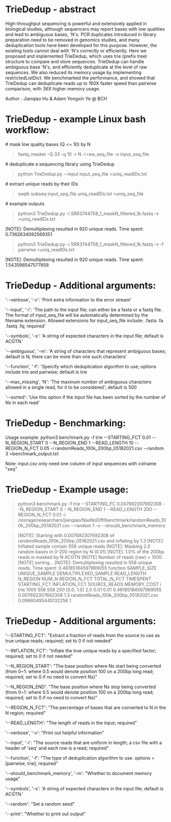 # TrieDedup - abstract


High-throughput sequencing is powerful and extensively applied in biological studies, although sequencers may report bases with low qualities and lead to ambiguous bases, 'N's. PCR duplicates introduced in library preparation need to be removed in genomics studies, and many deduplication tools have been developed for this purpose. However, the existing tools cannot deal with 'N's correctly or efficiently. Here we proposed and implemented TrieDedup, which uses trie (prefix tree) structure to compare and store sequences. TrieDedup can handle ambiguous base 'N's, and efficiently deduplicate at the level of raw sequences. We also reduced its memory usage by implementing restrictedListDict. We benchmarked the performance, and showed that TrieDedup can deduplicate reads up to 160X faster speed than pairwise comparison, with 36X higher memory usage.


Author : Jianqiao Hu & Adam Yongxin Ye @ BCH


# TrieDedup - example Linux bash workflow:

\# mask low quality bases (Q <= 10) by N 

>fastq_masker -Q 33 -q 10 -r N -i raw_seq_file -o input_seq_file


\# deduplicate a sequencing library using TrieDedup

>python TrieDedup.py --input input_seq_file >uniq_readIDs.txt


\# extract unique reads by their IDs 

>seqtk subseq input_seq_file uniq_readIDs.txt >uniq_seq_file

\# example outputs

> python3 TrieDedup.py -i SRR3744758_1_maskN_filtered_1k.fastq -v  >uniq_readIDs.txt

[NOTE]: Demultiplexing resulted in 920 unique reads. Time spent: 0.7362634092569351
> python3 TrieDedup.py -i SRR3744758_1_maskN_filtered_1k.fastq -v -f pairwise >uniq_readIDs.txt

[NOTE]: Demultiplexing resulted in 920 unique reads. Time spent: 1.543598547577858


# TrieDedup - Additional arguments:
'--verbose', '-v': 'Print extra information to the error stream'

'--input', '-i': 'The path to the input file; can either be a fasta or a fastq file. The format of input_seq_file will be automatically determined by the filename extension. Allowed extensions for input_seq_file include: .fasta .fa .fastq .fq; required'

'--symbols', '-s': 'A string of expected characters in the input file; default is ACGTN.'

'--ambiguous', '-m': 'A string of characters that represent ambiguous bases; default is N; there can be more than one such characters'

'--function', '-f': 'Speicify which deduplication algorithm to use; options include trie and pairwise; default is trie

'--max_missing', 'N': 'The maxinum number of ambiguous characters allowed in a single read, for it to be considered';  default is 500

'--sorted': 'Use this option if the input file has been sorted by the number of Ns in each read'


# TrieDedup - Benchmarking:
Usage example: python3 benchmark.py -f trie --STARTING_FCT 0.01 --N_REGION_START 0 --N_REGION_END 1 --READ_LENGTH 10 --REGION_N_FCT 0.05 -i randomReads_100k_200bp_05182021.csv --random 3  >benchmark_output.txt

Note: input.csv only need one column of input sequences with colname "seq"

# TrieDedup - Example usage:

>python3 benchmark.py -f trie --STARTING_FC 0.007692307692308 --N_REGION_START 0 --N_REGION_END 1 --READ_LENGTH 200 --REGION_N_FCT 0.01 -i /storage/researchers/jianqiao/NasNoDiff/benchmark/randomReads_100k_200bp_05182021.csv  --random 1 -v --should_benchmark_memory

>[NOTE]: Starting with 0.007692307692308 of randomReads_100k_200bp_05182021.csv and inflating by 1.3
>[NOTE]: Inflated sample contain 558 unique reads
>[NOTE]: Masking 2.0 random bases in 0-200 region by N (0.01)
[NOTE]: 1.0% of the 200bp reads is masked by N ACGTN
[NOTE] Number of reads (raw) = 1000
[NOTE] sorting...
[NOTE]: Demultiplexing resulted in 558 unique reads. Time spent: 0.48185184597969055
function	SAMPLE_SIZE	UNIQUE_SAMPLE	DEMULTIPLEXED_SAMPLE	READ_LENGTH	N_REGION	NUM_N	REGION_N_FCT	TOTAL_N_FCT	TIMESPENT	STARTING_FCT	INFLATION_FCT	SOURCE_READS	MEMORY_COST	i
trie	1000	558	558	200	[0.0, 1.0]	2.0	0.01	0.01	0.48185184597969055	0.007692307692308	1.3	randomReads_100k_200bp_05182021.csv	0.09660495445132256	1

# TrieDedup - Additional arguments:

'--STARTING_FCT': "Extract a fraction of reads from the source to use as true unique reads; required; set to 0 if not needed"					

'--INFLATION_FCT': "Inflate the true unique reads by a specified factor; required; set to 0 if not needed"

'--N_REGION_START': "The base position where Ns start being converted (from 0~1: where 0.5 would denote position 100 on a 200bp long read; required; set to 0 if no need to convert Ns)"

'--N_REGION_END': "The base position where Ns stop being converted (from 0~1: where 0.5 would denote position 100 on a 200bp long read; required; set to 0 if no need to convert Ns)"

'--REGION_N_FCT': "The percentage of bases that are converted to N in the N region; required"

'--READ_LENGTH': "The length of reads in the input; required"

'--verbose', '-v': "Print out helpful information"

'--input', '-i': "The source reads that are uniform in length; a csv file with a header of 'seq' and each row is a read; required"

'--function', '-f': "The type of deduplication algorithm to use. options = [pairwise, trie]; required"

'--should_benchmark_memory', '-m': "Whether to document memory usage"

'--symbols', '-s': 'A string of expected characters in the input file; default is ACGTN.'

'--random': "Set a random seed"

'--print': "Whether to print out output"
